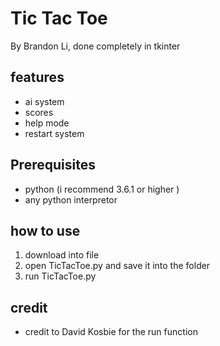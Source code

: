 Tic Tac Toe
=======
By Brandon Li, done completely in tkinter
## features
- ai system
- scores
- help mode
- restart system

## Prerequisites
- python (i recommend 3.6.1 or higher )
- any python interpretor

## how to use
1. download into file
2. open TicTacToe.py and save it into the folder 
3. run TicTacToe.py
## credit
- credit to David Kosbie for the run function
